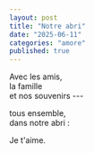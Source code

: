 ```yaml
---
layout: post
title: "Notre abri"
date: "2025-06-11"
categories: "amore"
published: true
---
```


Avec les amis,  
la famille  
et nos souvenirs ---  

tous ensemble,  
dans notre abri :  

Je t'aime.  
